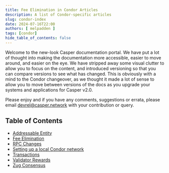 ```yaml
---
title: Fee Elimination in Condor Articles
description: A list of Condor-specific articles
slug: condor-index
date: 2024-07-16T22:00
authors: [ melpadden ]
tags: [condor]
hide_table_of_contents: false
---
```


Welcome to the new-look Casper documentation portal. We have put a lot of thought into making the documentation more accessible, easier to move around, and easier on the eye. We have stripped away some visual clutter to allow you to focus on the content, and introduced versioning so that you can compare versions to see what has changed. This is obviously with a mind to the Condor changeover, as we thought it made a lot of sense to allow you to move between versions of the docs as you upgrade your systems and applications for Casper v2.0.

Please enjoy and if you have any comments, suggestions or errata, please email [devrel@casper.network](mailto:devrel@casper.network) with your contribution or query.

<!-- truncate -->

## Table of Contents
- [Addressable Entity](./addressable-entity)
- [Fee Elimination](./fee-elimination)
- [RPC Changes](./rpc-changes)
- [Setting up a local Condor network](./setting-up-condor-local)
- [Transactions](./transactions)
- [Validator Rewards](./validator-rewards)
- [Zug Consensus](./zug)

